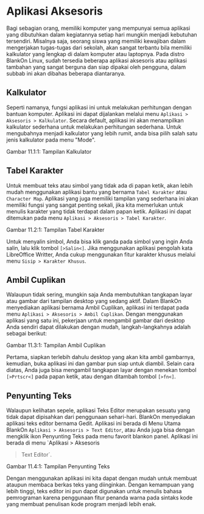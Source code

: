 # Aplikasi Aksesoris

  Bagi sebagian orang, memiliki komputer yang mempunyai semua aplikasi
yang dibutuhkan dalam kegiatannya setiap hari mungkin menjadi kebutuhan
tersendiri. Misalnya saja, seorang siswa yang memiliki kewajiban dalam
mengerjakan tugas-tugas dari sekolah, akan sangat terbantu bila memiliki
kalkulator yang lengkap di dalam komputer atau laptopnya. Pada distro BlankOn
Linux, sudah tersedia beberapa aplikasi aksesoris atau aplikasi tambahan yang
sangat berguna dan siap dipakai oleh pengguna, dalam subbab ini akan dibahas
beberapa diantaranya.

## Kalkulator

Seperti namanya, fungsi aplikasi ini untuk melakukan perhitungan dengan
bantuan komputer. Aplikasi ini dapat dijalankan melalui menu `Aplikasi >
Aksesoris > Kalkulator`. Secara default, aplikasi ini akan menampilkan
kalkulator sederhana untuk melakukan perhitungan sederhana. Untuk
mengubahnya menjadi kalkulator yang lebih rumit, anda bisa pilih salah
satu jenis kalkulator pada menu "Mode".

Gambar 11.1:1: Tampilan Kalkulator

## Tabel Karakter

Untuk membuat teks atau simbol yang tidak ada di papan ketik, akan lebih
mudah menggunakan aplikasi bantu yang bernama `Tabel Karakter` atau
`Character Map`. Aplikasi yang juga memiliki tampilan yang sederhana ini
akan memiliki fungsi yang sangat penting sekali, jika kita memerlukan
untuk menulis karakter yang tidak terdapat dalam papan ketik. Aplikasi ini
dapat ditemukan pada menu `Aplikasi > Aksesoris > Tabel Karakter`.

Gambar 11.2:1: Tampilan Tabel Karakter

Untuk menyalin simbol, Anda bisa klik ganda pada simbol yang ingin Anda salin,
lalu klik tombol `[>Salin<]`. Jika menggunakan aplikasi pengolah kata LibreOffice
Writter, Anda cukup menggunakan fitur karakter khusus melalui menu `Sisip >
Karakter Khusus`.

## Ambil Cuplikan

Walaupun tidak sering, mungkin saja Anda membutuhkan tangkapan layar atau
gambar dari tampilan desktop yang sedang aktif. Dalam BlankOn menyediakan
aplikasi bernama Ambil Cuplikan, aplikasi ini terdapat pada menu `Aplikasi >
Aksesoris > Ambil Cuplikan`.
Dengan menggunakan aplikasi yang satu ini, pekerjaan untuk mengambil gambar
dari desktop Anda sendiri dapat dilakukan dengan mudah, langkah-langkahnya
adalah sebagai berikut:

Gambar 11.3:1: Tampilan Ambil Cuplikan

Pertama, siapkan terlebih dahulu desktop yang akan kita ambil gambarnya,
kemudian, buka aplikasi ini dan gambar pun siap untuk diambil. Selain cara diatas,
Anda juga bisa mengambil tangkapan layar dengan menekan tombol `[>Prtscr<]`
pada papan ketik, atau dengan ditambah tombol `[>fn<]`.

## Penyunting Teks

Walaupun kelihatan sepele, aplikasi Teks Editor merupakan sesuatu yang tidak
dapat dipisahkan dari penggunaan sehari-hari. BlankOn menyediakan aplikasi teks
editor bernama Gedit. Aplikasi ini berada di Menu Utama BlankOn `Aplikasi >
Aksesoris > Text Editor`, atau Anda juga bisa dengan mengklik ikon Penyunting Teks
pada menu favorit blankon panel. Aplikasi ini berada di menu `Aplikasi > Aksesoris
> Text Editor`.

Gambar 11.4:1: Tampilan Penyunting Teks

Dengan menggunakan aplikasi ini kita dapat dengan mudah untuk membuat ataupun
membaca berkas teks yang diinginkan. Dengan kemampuan yang lebih tinggi, teks
editor ini pun dapat digunakan untuk menulis bahasa pemrograman karena
penggunaan fitur penanda warna pada sintaks kode yang membuat penulisan kode
program menjadi lebih enak.

